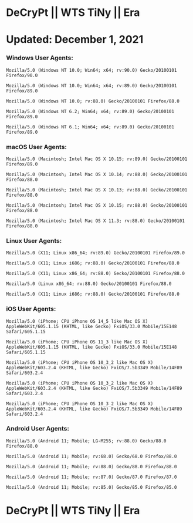 # DeCryPt || WTS TiNy || Era
# Updated: December 1, 2021 


### __Windows User Agents:__
`Mozilla/5.0 (Windows NT 10.0; Win64; x64; rv:90.0) Gecko/20100101 Firefox/90.0`


`Mozilla/5.0 (Windows NT 10.0; Win64; x64; rv:89.0) Gecko/20100101 Firefox/89.0`


`Mozilla/5.0 (Windows NT 10.0; rv:88.0) Gecko/20100101 Firefox/88.0`


`Mozilla/5.0 (Windows NT 6.2; Win64; x64; rv:89.0) Gecko/20100101 Firefox/89.0`


`Mozilla/5.0 (Windows NT 6.1; Win64; x64; rv:89.0) Gecko/20100101 Firefox/89.0`


### __macOS User Agents:__
`Mozilla/5.0 (Macintosh; Intel Mac OS X 10.15; rv:89.0) Gecko/20100101 Firefox/89.0`


`Mozilla/5.0 (Macintosh; Intel Mac OS X 10.14; rv:88.0) Gecko/20100101 Firefox/88.0`


`Mozilla/5.0 (Macintosh; Intel Mac OS X 10.13; rv:88.0) Gecko/20100101 Firefox/88.0`


`Mozilla/5.0 (Macintosh; Intel Mac OS X 10.15; rv:88.0) Gecko/20100101 Firefox/88.0`


`Mozilla/5.0 (Macintosh; Intel Mac OS X 11.3; rv:88.0) Gecko/20100101 Firefox/88.0`


### __Linux User Agents:__
`Mozilla/5.0 (X11; Linux x86_64; rv:89.0) Gecko/20100101 Firefox/89.0`


`Mozilla/5.0 (X11; Linux i686; rv:88.0) Gecko/20100101 Firefox/88.0`


`Mozilla/5.0 (X11; Linux x86_64; rv:88.0) Gecko/20100101 Firefox/88.0`


`Mozilla/5.0 (Linux x86_64; rv:88.0) Gecko/20100101 Firefox/88.0`


`Mozilla/5.0 (X11; Linux i686; rv:88.0) Gecko/20100101 Firefox/88.0`


### __iOS User Agents:__
`Mozilla/5.0 (iPhone; CPU iPhone OS 14_5 like Mac OS X) AppleWebKit/605.1.15 (KHTML, like Gecko) FxiOS/33.0 Mobile/15E148 Safari/605.1.15`

`Mozilla/5.0 (iPhone; CPU iPhone OS 11_3 like Mac OS X) AppleWebKit/605.1.15 (KHTML, like Gecko) FxiOS/33.0 Mobile/15E148 Safari/605.1.15`

`Mozilla/5.0 (iPhone; CPU iPhone OS 10_3_2 like Mac OS X) AppleWebKit/603.2.4 (KHTML, like Gecko) FxiOS/7.5b3349 Mobile/14F89 Safari/603.2.4`

`Mozilla/5.0 (iPhone; CPU iPhone OS 10_3_2 like Mac OS X) AppleWebKit/603.2.4 (KHTML, like Gecko) FxiOS/7.5b3349 Mobile/14F89 Safari/603.2.4`

`Mozilla/5.0 (iPhone; CPU iPhone OS 10_3_2 like Mac OS X) AppleWebKit/603.2.4 (KHTML, like Gecko) FxiOS/7.5b3349 Mobile/14F89 Safari/603.2.4`


### __Android User Agents:__
`Mozilla/5.0 (Android 11; Mobile; LG-M255; rv:88.0) Gecko/88.0 Firefox/88.0`

`Mozilla/5.0 (Android 11; Mobile; rv:68.0) Gecko/68.0 Firefox/88.0`

`Mozilla/5.0 (Android 11; Mobile; rv:88.0) Gecko/88.0 Firefox/88.0`

`Mozilla/5.0 (Android 11; Mobile; rv:87.0) Gecko/87.0 Firefox/87.0`

`Mozilla/5.0 (Android 11; Mobile; rv:85.0) Gecko/85.0 Firefox/85.0`



# DeCryPt || WTS TiNy || Era
